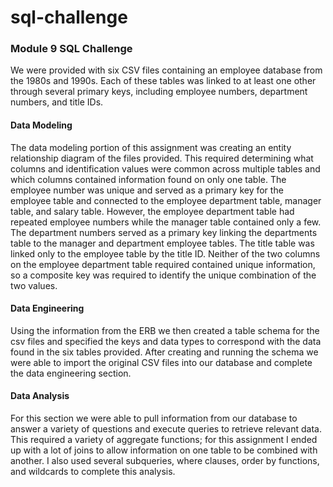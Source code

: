 # sql-challenge

### Module 9 SQL Challenge

We were provided with six CSV files containing an employee database from the 1980s and 1990s. Each of these tables was linked to at least one other through several primary keys, including employee numbers, department numbers, and title IDs.

#### Data Modeling
The data modeling portion of this assignment was creating an entity relationship diagram of the files provided. This required determining what columns and identification values were common across multiple tables and which columns contained information found on only one table. The employee number was unique and served as a primary key for the employee table and connected to the employee department table, manager table, and salary table. However, the employee department table had repeated employee numbers while the manager table contained only a few. The department numbers served as a primary key linking the departments table to the manager and department employee tables. The title table was linked only to the employee table by the title ID. Neither of the two columns on the employee department table required contained unique information, so a composite key was required to identify the unique combination of the two values.

#### Data Engineering
Using the information from the ERB we then created a table schema for the csv files and specified the keys and data types to correspond with the data found in the six tables provided. After creating and running the schema we were able to import the original CSV files into our database and complete the data engineering section.

#### Data Analysis
For this section we were able to pull information from our database to answer a variety of questions and execute queries to retrieve relevant data. This required a variety of aggregate functions; for this assignment I ended up with a lot of joins to allow information on one table to be combined with another. I also used several subqueries, where clauses, order by functions, and wildcards to complete this analysis.
